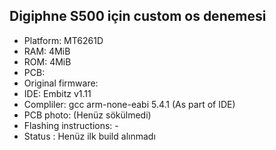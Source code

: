 ## Digiphne S500 için custom os denemesi

* Platform:   MT6261D
* RAM:        4MiB
* ROM:        4MiB
* PCB:        
* Original firmware:   
* IDE:        Embitz v1.11
* Compliler:  gcc arm-none-eabi 5.4.1 (As part of IDE)
* PCB photo:  (Henüz sökülmedi)
* Flashing instructions:     -
* Status :     Henüz ilk build alınmadı
